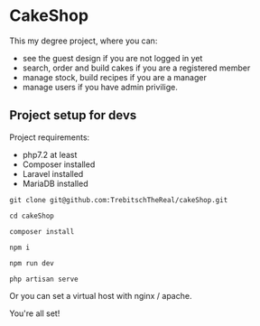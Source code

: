 # CakeShop

This my degree project, where you can: 
- see the guest design if you are not logged in yet
- search, order and build cakes if you are a registered member
- manage stock, build recipes if you are a manager
- manage users if you have admin privilige.

## Project setup for devs

Project requirements:

- php7.2 at least
- Composer installed
- Laravel installed
- MariaDB installed


```
git clone git@github.com:TrebitschTheReal/cakeShop.git

cd cakeShop

composer install

npm i

npm run dev 
 
php artisan serve

```

Or you can set a virtual host with nginx / apache.

You're all set!
